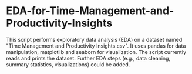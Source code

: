 # EDA-for-Time-Management-and-Productivity-Insights
This script performs exploratory data analysis (EDA) on a dataset   named "Time Management and Productivity Insights.csv".  It uses pandas  for data manipulation, matplotlib and seaborn for visualization. The script currently reads and prints the dataset.  Further EDA steps  (e.g., data cleaning, summary statistics, visualizations) could be added.
